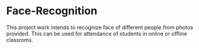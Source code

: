 # Face-Recognition
This project work intends to recognize face of different people from photos provided. This can be used for attendance of students in online or offline classroms.
